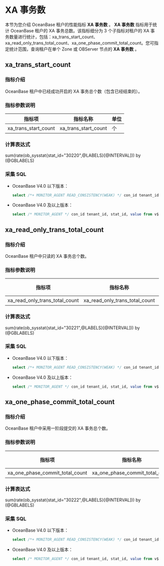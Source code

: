 # XA 事务数

本节为您介绍 OceanBase 租户的性能指标 **XA 事务数** 。 **XA 事务数** 指标用于统计 OceanBase 租户的 XA 事务总数。该指标细分为 3 个子指标对租户的 XA 事务数量进行统计，包括：xa_trans_start_count、xa_read_only_trans_total_count、xa_one_phase_commit_total_count。您可指定统计范围，查询租户在单个 Zone 或 OBServer 节点的 **XA 事务数** 。

## xa_trans_start_count

### 指标介绍

OceanBase 租户中已经成功开启的 XA 事务总个数（包含已经结束的）。

### 指标参数说明

|  **指标项**  |  **指标名称**  | **单位** |
|-----------|----------|--------|
| xa_trans_start_count | xa_trans_start_count | 个  |

### 计算表达式

sum(rate(ob_sysstat{stat_id="30220",@LABELS}[@INTERVAL])) by (@GBLABELS)

### 采集 SQL

* OceanBase V4.0 以下版本：

  ```sql
  select /*+ MONITOR_AGENT READ_CONSISTENCY(WEAK) */ con_id tenant_id, stat_id, value from v$sysstat where stat_id IN (30220) and (con_id > 1000 or con_id = 1) and class < 1000
  ```

* OceanBase V4.0 及以上版本：

  ```sql
  select /* MONITOR_AGENT */ con_id tenant_id, stat_id, value from v$sysstat where stat_id IN (30220) and (con_id > 1000 or con_id = 1) and class < 1000
  ```

## xa_read_only_trans_total_count

### 指标介绍

OceanBase 租户中只读的 XA 事务总个数。

### 指标参数说明

| **指标项**  |   **指标名称**   | **单位** |
|----------|---------|--------|
| xa_read_only_trans_total_count | xa_read_only_trans_total_count | 个      |

### 计算表达式

sum(rate(ob_sysstat{stat_id="30221",@LABELS}[@INTERVAL])) by (@GBLABELS)

### 采集 SQL

* OceanBase V4.0 以下版本：

  ```sql
  select /*+ MONITOR_AGENT READ_CONSISTENCY(WEAK) */ con_id tenant_id, stat_id, value from v$sysstat where stat_id IN (30221) and (con_id > 1000 or con_id = 1) and class < 1000
  ```

* OceanBase V4.0 及以上版本：

  ```sql
  select /* MONITOR_AGENT */ con_id tenant_id, stat_id, value from v$sysstat where stat_id IN (30221) and (con_id > 1000 or con_id = 1) and class < 1000
  ```

## xa_one_phase_commit_total_count

### 指标介绍

OceanBase 租户中采用一阶段提交的 XA 事务总个数。

### 指标参数说明

| **指标项**  |   **指标名称**   | **单位** |
|----------|---------|--------|
| xa_one_phase_commit_total_count | xa_one_phase_commit_total_count | 个      |

### 计算表达式

sum(rate(ob_sysstat{stat_id="30222",@LABELS}[@INTERVAL])) by (@GBLABELS)

### 采集 SQL

* OceanBase V4.0 以下版本：

  ```sql
  select /*+ MONITOR_AGENT READ_CONSISTENCY(WEAK) */ con_id tenant_id, stat_id, value from v$sysstat where stat_id IN (30222) and (con_id > 1000 or con_id = 1) and class < 1000
  ```

* OceanBase V4.0 及以上版本：

  ```sql
  select /* MONITOR_AGENT */ con_id tenant_id, stat_id, value from v$sysstat where stat_id IN (30222) and (con_id > 1000 or con_id = 1) and class < 1000
  ```
